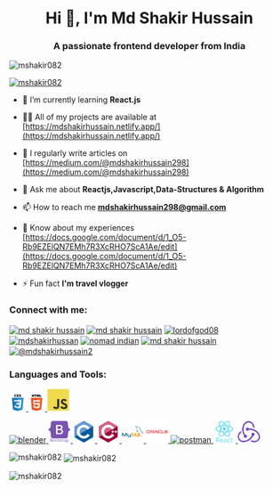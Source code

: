 <h1 align="center">Hi 👋, I'm Md Shakir Hussain</h1>
<h3 align="center">A passionate frontend developer from India</h3>

<p align="left"> <img src="https://komarev.com/ghpvc/?username=mshakir082&label=Profile%20views&color=0e75b6&style=flat" alt="mshakir082" /> </p>

<p align="left"> <a href="https://github.com/ryo-ma/github-profile-trophy"><img src="https://github-profile-trophy.vercel.app/?username=mshakir082" alt="mshakir082" /></a> </p>

- 🌱 I’m currently learning **React.js**

- 👨‍💻 All of my projects are available at [https://mdshakirhussain.netlify.app/](https://mdshakirhussain.netlify.app/)

- 📝 I regularly write articles on [https://medium.com/@mdshakirhussain298](https://medium.com/@mdshakirhussain298)

- 💬 Ask me about **Reactjs,Javascript,Data-Structures & Algorithm**

- 📫 How to reach me **mdshakirhussain298@gmail.com**

- 📄 Know about my experiences [https://docs.google.com/document/d/1_O5-Rb9EZElQN7EMh7R3XcRHO7ScA1Ae/edit](https://docs.google.com/document/d/1_O5-Rb9EZElQN7EMh7R3XcRHO7ScA1Ae/edit)

- ⚡ Fun fact **I'm travel vlogger**

<h3 align="left">Connect with me:</h3>
<p align="left">
<a href="https://linkedin.com/in/md shakir hussain" target="blank"><img align="center" src="https://raw.githubusercontent.com/rahuldkjain/github-profile-readme-generator/master/src/images/icons/Social/linked-in-alt.svg" alt="md shakir hussain" height="30" width="40" /></a>
<a href="https://fb.com/md shakir hussain" target="blank"><img align="center" src="https://raw.githubusercontent.com/rahuldkjain/github-profile-readme-generator/master/src/images/icons/Social/facebook.svg" alt="md shakir hussain" height="30" width="40" /></a>
<a href="https://instagram.com/lordofgod08" target="blank"><img align="center" src="https://raw.githubusercontent.com/rahuldkjain/github-profile-readme-generator/master/src/images/icons/Social/instagram.svg" alt="lordofgod08" height="30" width="40" /></a>
<a href="https://medium.com/mdshakirhussan" target="blank"><img align="center" src="https://raw.githubusercontent.com/rahuldkjain/github-profile-readme-generator/master/src/images/icons/Social/medium.svg" alt="mdshakirhussan" height="30" width="40" /></a>
<a href="https://www.youtube.com/c/nomad indian" target="blank"><img align="center" src="https://raw.githubusercontent.com/rahuldkjain/github-profile-readme-generator/master/src/images/icons/Social/youtube.svg" alt="nomad indian" height="30" width="40" /></a>
<a href="https://www.hackerrank.com/md shakir hussain" target="blank"><img align="center" src="https://raw.githubusercontent.com/rahuldkjain/github-profile-readme-generator/master/src/images/icons/Social/hackerrank.svg" alt="md shakir hussain" height="30" width="40" /></a>
<a href="https://www.hackerearth.com/@mdshakirhussain2" target="blank"><img align="center" src="https://raw.githubusercontent.com/rahuldkjain/github-profile-readme-generator/master/src/images/icons/Social/hackerearth.svg" alt="@mdshakirhussain2" height="30" width="40" /></a>
</p>

<h3 align="left">Languages and Tools:</h3>

<a href="https://www.w3schools.com/css/" target="_blank"> <img src="https://raw.githubusercontent.com/devicons/devicon/master/icons/css3/css3-original-wordmark.svg" alt="css3" width="30" height="30"/> </a><a href="https://www.w3.org/html/" target="_blank"> <img src="https://raw.githubusercontent.com/devicons/devicon/master/icons/html5/html5-original-wordmark.svg" alt="html5" width="30" height="30"/> </a>
 <a  href="https://developer.mozilla.org/en-US/docs/Web/JavaScript" target="_blank" rel="noreferrer"> <img src="https://raw.githubusercontent.com/devicons/devicon/master/icons/javascript/javascript-original.svg" alt="javascript" width="40" height="40"/> </a>
<p align="left"> <a href="https://www.blender.org/" target="_blank" rel="noreferrer"> <img src="https://download.blender.org/branding/community/blender_community_badge_white.svg" alt="blender" width="40" height="40"/> </a> <a href="https://getbootstrap.com" target="_blank" rel="noreferrer"> <img src="https://raw.githubusercontent.com/devicons/devicon/master/icons/bootstrap/bootstrap-plain-wordmark.svg" alt="bootstrap" width="40" height="40"/> </a> <a href="https://www.cprogramming.com/" target="_blank" rel="noreferrer"> <img src="https://raw.githubusercontent.com/devicons/devicon/master/icons/c/c-original.svg" alt="c" width="40" height="40"/> </a> <a href="https://www.w3schools.com/cpp/" target="_blank" rel="noreferrer"> <img src="https://raw.githubusercontent.com/devicons/devicon/master/icons/cplusplus/cplusplus-original.svg" alt="cplusplus" width="40" height="40"/> </a> <a > <a href="https://www.mysql.com/" target="_blank" rel="noreferrer"> <img src="https://raw.githubusercontent.com/devicons/devicon/master/icons/mysql/mysql-original-wordmark.svg" alt="mysql" width="40" height="40"/> </a> <a href="https://www.oracle.com/" target="_blank" rel="noreferrer"> <img src="https://raw.githubusercontent.com/devicons/devicon/master/icons/oracle/oracle-original.svg" alt="oracle" width="40" height="40"/> </a> <a href="https://postman.com" target="_blank" rel="noreferrer"> <img src="https://www.vectorlogo.zone/logos/getpostman/getpostman-icon.svg" alt="postman" width="40" height="40"/> </a> <a href="https://reactjs.org/" target="_blank" rel="noreferrer"> <img src="https://raw.githubusercontent.com/devicons/devicon/master/icons/react/react-original-wordmark.svg" alt="react" width="40" height="40"/> </a> <a href="https://redux.js.org" target="_blank" rel="noreferrer"> <img src="https://raw.githubusercontent.com/devicons/devicon/master/icons/redux/redux-original.svg" alt="redux" width="40" height="40"/> </a> </p>

<p><img align="left" src="https://github-readme-stats.vercel.app/api/top-langs?username=mshakir082&show_icons=true&locale=en&layout=compact" alt="mshakir082" /></p>

<p>&nbsp;<img align="center" src="https://github-readme-stats.vercel.app/api?username=mshakir082&show_icons=true&locale=en" alt="mshakir082" /></p>

<p><img align="center" src="https://github-readme-streak-stats.herokuapp.com/?user=mshakir082&" alt="mshakir082" /></p>
